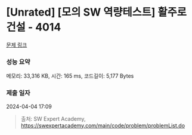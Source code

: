 # [Unrated] [모의 SW 역량테스트] 활주로 건설 - 4014 

[문제 링크](https://swexpertacademy.com/main/code/problem/problemDetail.do?contestProbId=AWIeW7FakkUDFAVH) 

### 성능 요약

메모리: 33,316 KB, 시간: 165 ms, 코드길이: 5,177 Bytes

### 제출 일자

2024-04-04 17:09



> 출처: SW Expert Academy, https://swexpertacademy.com/main/code/problem/problemList.do